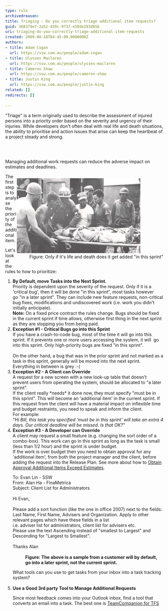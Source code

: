 ```yaml
---
type: rule
archivedreason: 
title: Triaging - Do you correctly triage additional item requests?
guid: 368379e7-2a52-439c-973f-e58de293d65b
uri: triaging-do-you-correctly-triage-additional-item-requests
created: 2009-08-18T04:45:08.0000000Z
authors:
- title: Adam Cogan
  url: https://ssw.com.au/people/adam-cogan
- title: Ulysses Maclaren
  url: https://ssw.com.au/people/ulysses-maclaren
- title: Cameron Shaw
  url: https://ssw.com.au/people/cameron-shaw
- title: Justin King
  url: https://ssw.com.au/people/justin-king
related: []
redirects: []

---
```



<p>​"Triage" is a term originally used to describe the assessment of injured persons into a priority order based on the severity and urgency of their injuries. While developers don't often deal with real life and death situations, the ability to prioritise and action issues that arise can keep the heartbeat of a project steady and strong.​​<br></p>
<br><excerpt class='endintro'></excerpt><br>
<p>Managing additional work requests can reduce the adverse impact on estimates and deadlines. </p>
<dl class="image" style="float:right;clear:right;"><dt><img border="0" src="SuccessfulProjects_Triage.jpg" alt="" style="border:0px solid;" /> </dt>
<dd>Figure: Only if it's life and death does it get added "in this sprint" </dd></dl>
<p>The first step is to analyse the priority of the additional item.<br></p><p></p>
<p>Let's look at the rules to how to prioritize:</p>
<ol><li><strong>By Default, move Tasks into the Next Sprint.</strong> <br>Priority is dependent upon the severity of the request. Only if it is a 'critical bug', then it will be done "in this sprint", most tasks however go "in a later sprint". They can include new feature requests, non-critical bug fixes, modifications and undiscovered work (i.e. work you didn't initially anticipate).  <div class="greyBox"><strong>Note:</strong> On a fixed price contract the rules change. Bugs should be fixed in the current sprint if time allows, otherwise first thing in the next sprint as they are stopping you from being paid. </div></li>
<li><strong>Exception #1 - Critical Bugs go into this Sprint</strong><br>If you have a crash-to-code bug, most of the time it will go into this sprint. If it prevents one or more users accessing the system, it will  go into this sprint. Only high-priority bugs are fixed "in this sprint".<br><br>On the other hand, a bug that was in the prior sprint and not marked as a task in this sprint, generally will be moved into the next sprint. Everything in between is grey :-( </li>
<li><strong>Exception #2 - A Client can Override</strong><br>A request for a new screen with a new look-up table that doesn't prevent users from operating the system, should be allocated to "a later sprint". <br>If the client really *needs* it done now, they must specify "must be in this sprint". This will become an 'additional item' in the current sprint. If this request from the client will have a material impact on inflexible time and budget restraints, you need to speak and inform the client. <br>For example:<br><em>"Hi Bill, this task you specified 'must be in this sprint' will take an extra 4 days. Our critical deadline will be missed. Is that OK?" </em></li>
<li><strong>Exception #3 - A Developer can Override<br></strong>A client may request a small feature (e.g. changing the sort order of a combo-box). This work can go in this sprint as long as the task is small (less than 1/2 hour) and the sprint is under budget. <br>If the work is over budget then you need to obtain approval for any 'additional item', from both the project manager and the client, before adding the request into the Release Plan. See more about how to <a href=/do-you-email-clients-as-soon-as-you-realise-you-will-overrun-your-original-estimate>Obtain Approval Additional Items Exceed Estimates</a>. <br><dl class="good"><dt>To: Evan Lin - SSW<br>From: Alan Ha - FinaMetrica <br>Subject: Client List for Administrators<br><br>Hi Evan,<br><br>Please add a sort function (like the one in office 2007) next to the fields: Last Name, First Name, Advisers and Organization. Apply to other relevant pages which have these fields in a list <br>i.e. adviser list for administrators, client list for advisers etc. <br>Please use the text Ascending instead of "smallest to Largest" and Descending for "Largest to Smallest".<br><br>Thanks Alan<br><br></dt>
<dd><strong>Figure: The above is a sample from a customer will by default, go into a later sprint, not the current sprint.</strong> </dd></dl>
What tools can you use to get tasks from your inbox into a task tracking system?<br> </li>
<li><strong>Use a Good 3rd party Tool to Manage Additional Requests<br></strong><p>Since most feedback comes into your Outlook inbox, find a tool that converts an email into a task. The best one is <a id="Outlook Tool for TFS" href="http://www.ssw.com.au/ssw/Standards/DeveloperGeneral/TFS.aspx">TeamCompanion for TFS</a></p></li></ol>


